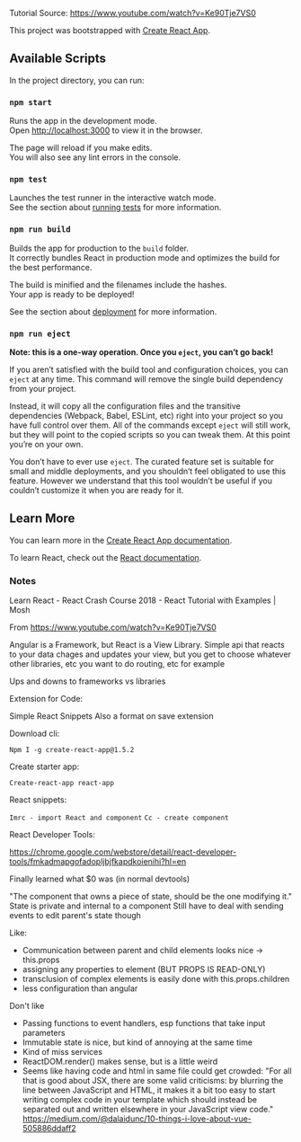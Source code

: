 Tutorial Source:
https://www.youtube.com/watch?v=Ke90Tje7VS0

This project was bootstrapped with [Create React App](https://github.com/facebook/create-react-app).

## Available Scripts

In the project directory, you can run:

### `npm start`

Runs the app in the development mode.<br>
Open [http://localhost:3000](http://localhost:3000) to view it in the browser.

The page will reload if you make edits.<br>
You will also see any lint errors in the console.

### `npm test`

Launches the test runner in the interactive watch mode.<br>
See the section about [running tests](https://facebook.github.io/create-react-app/docs/running-tests) for more information.

### `npm run build`

Builds the app for production to the `build` folder.<br>
It correctly bundles React in production mode and optimizes the build for the best performance.

The build is minified and the filenames include the hashes.<br>
Your app is ready to be deployed!

See the section about [deployment](https://facebook.github.io/create-react-app/docs/deployment) for more information.

### `npm run eject`

**Note: this is a one-way operation. Once you `eject`, you can’t go back!**

If you aren’t satisfied with the build tool and configuration choices, you can `eject` at any time. This command will remove the single build dependency from your project.

Instead, it will copy all the configuration files and the transitive dependencies (Webpack, Babel, ESLint, etc) right into your project so you have full control over them. All of the commands except `eject` will still work, but they will point to the copied scripts so you can tweak them. At this point you’re on your own.

You don’t have to ever use `eject`. The curated feature set is suitable for small and middle deployments, and you shouldn’t feel obligated to use this feature. However we understand that this tool wouldn’t be useful if you couldn’t customize it when you are ready for it.

## Learn More

You can learn more in the [Create React App documentation](https://facebook.github.io/create-react-app/docs/getting-started).

To learn React, check out the [React documentation](https://reactjs.org/).




### Notes

Learn React - React Crash Course 2018 - React Tutorial with Examples | Mosh

From <https://www.youtube.com/watch?v=Ke90Tje7VS0> 


Angular is a Framework, but React is a View Library. Simple api that reacts to your data chages and updates your view, but you get to choose whatever other libraries, etc you want to do routing, etc for example

Ups and downs to frameworks vs libraries

Extension for Code:

Simple React Snippets
Also a format on save extension

Download cli:

`Npm I -g create-react-app@1.5.2`

Create starter app:

`Create-react-app react-app`



React snippets:

`Imrc - import React and component`
`Cc - create component`

React Developer Tools:

https://chrome.google.com/webstore/detail/react-developer-tools/fmkadmapgofadopljbjfkapdkoienihi?hl=en

Finally learned what $0 was (in normal devtools)

"The component that owns a piece of state, should be the one modifying it."
State is private and internal to a component
Still have to deal with sending events to edit parent's state though


Like:
  - Communication between parent and child elements looks nice -> this.props
  - assigning any properties to element (BUT PROPS IS READ-ONLY)
  - transclusion of complex elements is easily done with this.props.children
  - less configuration than angular


Don't like
   - Passing functions to event handlers, esp functions that take input parameters
   - Immutable state is nice, but kind of annoying at the same time
   - Kind of miss services
   - ReactDOM.render() makes sense, but is a little weird
   - Seems like having code and html in same file could get crowded: "For all that is good about JSX, there are some valid criticisms: by blurring the line between JavaScript and HTML, it makes it a bit too easy to start writing complex code in your template which should instead be separated out and written elsewhere in your JavaScript view code." https://medium.com/@dalaidunc/10-things-i-love-about-vue-505886ddaff2 

